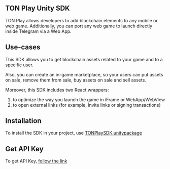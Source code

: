 ## TON Play Unity SDK

TON Play allows developers to add blockchain elements to any mobile or web game. Additionally, you can port any web game to launch directly inside Telegram via a Web App.

## Use-cases 

This SDK allows you to get blockchain assets related to your game and to a specific user. 

Also, you can create an in-game marketplace, so your users can put assets on sale, remove them from sale, buy assets on sale and sell assets. 

Moreover, this SDK includes two React wrappers: 
1. to optimize the way you launch the game in iFrame or WebApp/WebView
2. to open external links (for example, invite links or signing transactions) 

## Installation

To install the SDK in your project, use [TONPlaySDK.unitypackage](https://github.com/ton-play/tonplay-unity-sdk/blob/main/TONPlaySDK.unitypackage)

## Get API Key

To get API Key, [follow the link](https://docs.tonplay.io/digital-assets-api/api-key)
